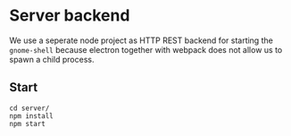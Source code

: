 # Server backend

We use a seperate node project as HTTP REST backend for starting the `gnome-shell` because electron together with webpack does not allow us to spawn a child process.

## Start

~~~
cd server/
npm install
npm start
~~~
